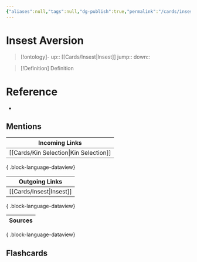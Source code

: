 ```yaml
---
{"aliases":null,"tags":null,"dg-publish":true,"permalink":"/cards/insest-aversion/","dgPassFrontmatter":true}
---
```


# Insest Aversion

> [!ontology]-
> up:: [[Cards/Insest\|Insest]]
> jump:: 
> down:: 

> [!Definition] Definition

# Reference

- 

## Mentions

| Incoming Links                            |
| ----------------------------------------- |
| [[Cards/Kin Selection\|Kin Selection]] |

{ .block-language-dataview}

| Outgoing Links              |
| --------------------------- |
| [[Cards/Insest\|Insest]] |

{ .block-language-dataview}

| Sources |
| ------- |

{ .block-language-dataview}

## Flashcards